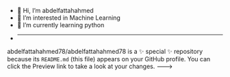- 👋 Hi, I’m abdelfattahahmed
- 👀 I’m interested in Machine Learning
- 🌱 I’m currently learning python
- 
  ---------------------------------------

abdelfattahahmed78/abdelfattahahmed78 is a ✨ special ✨ repository because its `README.md` (this file) appears on your GitHub profile.
You can click the Preview link to take a look at your changes.
--->
